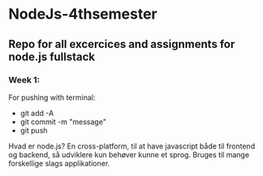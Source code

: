 # NodeJs-4thsemester
## Repo for all excercices and assignments for node.js fullstack


### Week 1:
For pushing with terminal:
- git add -A
- git commit -m "message"
- git push

Hvad er node.js?
En cross-platform, til at have javascript både til frontend og backend, så udviklere kun behøver kunne et sprog.
Bruges til mange forskellige slags applikationer.
